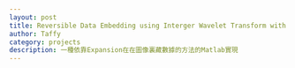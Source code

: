 ```yaml
---
layout: post
title: Reversible Data Embedding using Interger Wavelet Transform with MATLAB
author: Taffy 
category: projects
description: 一種依靠Expansion在在圖像裏藏數據的方法的Matlab實現
---
```


